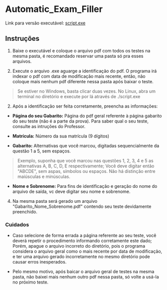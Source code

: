 # Automatic_Exam_Filler

Link para versão executável: [script.exe](https://gvmail-my.sharepoint.com/:u:/g/personal/b39398_fgv_edu_br/EQqEOfolCK1Dg52dz5zEbBYBaE_OpaMAg9Hjiiju2g2lmw?e=8OLKiG)

## Instruções

1. Baixe o executável e coloque o arquivo pdf com todos os testes na mesma pasta, é recomandado reservar uma pasta só pra esses arquivos.

2. Execute o arquivo .exe aguarge a identificação do pdf. O programa irá indexar o pdf com data de modificação mais recente, então, não coloque mais nenhum pdf diferente nessa pasta após baixar o teste.
>  Se estiver no Windows, basta clicar duas vezes. No Linux, abra um terminal no diretório e execute por lá através de ./script.exe

2. Após a identificação ser feita corretamente, preencha as informações:

  - __Página do seu Gabarito:__ Página do pdf geral referente à página gabarito do seu teste (não é a parte da prova). Para saber qual o seu teste, consulte as intruções do Professor.
  
  - __Matrícula:__ Número da sua matrícula (9 dígitos)
  
  - __Gabarito:__ Alternativas que você marcou, digitadas sequencialmente da questão 1 a 5, sem espaços.
  
  > Exemplo, suponha que você marcou nas questões 1, 2, 3, 4 e 5 as alternativas A, B, C, D, E respectivamente; Você deve digitar então "ABCDE", sem aspas, símbolos ou espaços.
  > Não há distinção entre maiúsculas e minúsculas.
  
  - __Nome e Sobrenome:__ Para fins de identificação e geração do nome do arquivo de saída, vc deve digitar seu nome e sobrenome.
  
4. Na mesma pasta será gerado um arquivo "Gabarito_Nome_Sobrenome.pdf" contendo seu teste devidamente preenchido.

### Cuidados

 - Caso selecione de forma errada a página referente ao seu teste, você deverá repetir o procedimento informando corretamente este dado; Porém, apague o arquivo incorreto do diretório, pois o programa considera o arquivo geral como o mais recente por data de modificação, e ter uma arquivo gerado incorretamente no mesmo diretório pode causar erros inesperados.
 
 - Pelo mesmo motivo, após baicar o arquivo geral de testes na mesma pasta, não baixei mais nenhum outro pdf nessa pasta, só volte a usá-la no próximo teste.
 
 
 
